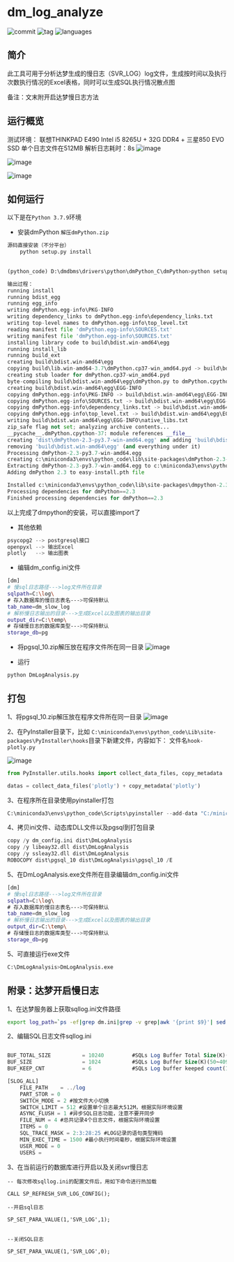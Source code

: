 # dm_log_analyze
![commit](https://img.shields.io/github/last-commit/iverycd/dm_log_analyze?style=flat-square)
![tag](https://img.shields.io/github/v/release/iverycd/dm_log_analyze?display_name=tag)
![languages](https://img.shields.io/github/languages/top/iverycd/dm_log_analyze)

## 简介
此工具可用于分析达梦生成的慢日志（SVR_LOG）log文件，生成按时间以及执行次数执行情况的Excel表格，同时可以生成SQL执行情况散点图

备注：文末附开启达梦慢日志方法

## 运行概览

测试环境：
联想THINKPAD E490 Intel i5 8265U + 32G DDR4 + 三星850 EVO SSD 
单个日志文件在512MB
解析日志耗时：8s
![image](https://user-images.githubusercontent.com/35289289/189052736-d3f936a3-feed-4608-8423-fd95851ac5cd.png)

![image](https://user-images.githubusercontent.com/35289289/189052797-cb2585fe-e768-4ae3-8f56-90edaceeffaa.png)

![image](https://user-images.githubusercontent.com/35289289/189052820-dca4f625-9942-4fbc-82ad-963d4e8eb384.png)



## 如何运行
以下是在`Python 3.7.9`环境

* 安装dmPython
`解压dmPython.zip`
```python
源码直接安装（不分平台）
	python setup.py install
	
	
(python_code) D:\dmdbms\drivers\python\dmPython_C\dmPython>python setup.py install

输出过程：
running install
running bdist_egg
running egg_info
writing dmPython.egg-info\PKG-INFO
writing dependency_links to dmPython.egg-info\dependency_links.txt
writing top-level names to dmPython.egg-info\top_level.txt
reading manifest file 'dmPython.egg-info\SOURCES.txt'
writing manifest file 'dmPython.egg-info\SOURCES.txt'
installing library code to build\bdist.win-amd64\egg
running install_lib
running build_ext
creating build\bdist.win-amd64\egg
copying build\lib.win-amd64-3.7\dmPython.cp37-win_amd64.pyd -> build\bdist.win-amd64\egg
creating stub loader for dmPython.cp37-win_amd64.pyd
byte-compiling build\bdist.win-amd64\egg\dmPython.py to dmPython.cpython-37.pyc
creating build\bdist.win-amd64\egg\EGG-INFO
copying dmPython.egg-info\PKG-INFO -> build\bdist.win-amd64\egg\EGG-INFO
copying dmPython.egg-info\SOURCES.txt -> build\bdist.win-amd64\egg\EGG-INFO
copying dmPython.egg-info\dependency_links.txt -> build\bdist.win-amd64\egg\EGG-INFO
copying dmPython.egg-info\top_level.txt -> build\bdist.win-amd64\egg\EGG-INFO
writing build\bdist.win-amd64\egg\EGG-INFO\native_libs.txt
zip_safe flag not set; analyzing archive contents...
__pycache__.dmPython.cpython-37: module references __file__
creating 'dist\dmPython-2.3-py3.7-win-amd64.egg' and adding 'build\bdist.win-amd64\egg' to it
removing 'build\bdist.win-amd64\egg' (and everything under it)
Processing dmPython-2.3-py3.7-win-amd64.egg
creating c:\miniconda3\envs\python_code\lib\site-packages\dmPython-2.3-py3.7-win-amd64.egg
Extracting dmPython-2.3-py3.7-win-amd64.egg to c:\miniconda3\envs\python_code\lib\site-packages
Adding dmPython 2.3 to easy-install.pth file

Installed c:\miniconda3\envs\python_code\lib\site-packages\dmpython-2.3-py3.7-win-amd64.egg
Processing dependencies for dmPython==2.3
Finished processing dependencies for dmPython==2.3
```
以上完成了dmpython的安装，可以直接import了

* 其他依赖
```python
psycopg2 --> postgresql接口
openpyxl --> 输出Excel
plotly   --> 输出图表
```

* 编辑dm_config.ini文件
```bash
[dm]
# 慢sql日志路径--->log文件所在目录
sqlpath=C:\log\
# 存入数据库的慢日志表名--->可保持默认
tab_name=dm_slow_log
# 解析慢日志输出的目录--->生成Excel以及图表的输出目录
output_dir=C:\temp\
# 存储慢日志的数据库类型--->可保持默认
storage_db=pg
```

* 将pgsql_10.zip解压放在程序文件所在同一目录
![image](https://user-images.githubusercontent.com/35289289/189052875-8b78062c-f86f-4c85-9a03-3f48e1eecc45.png)

* 运行

```python
python DmLogAnalysis.py
```

## 打包
1、将pgsql_10.zip解压放在程序文件所在同一目录
![image](https://user-images.githubusercontent.com/35289289/189052875-8b78062c-f86f-4c85-9a03-3f48e1eecc45.png)


2、在PyInstaller目录下，比如
`C:\miniconda3\envs\python_code\Lib\site-packages\PyInstaller\hooks`目录下新建文件，内容如下：
文件名`hook-plotly.py`

![image](https://user-images.githubusercontent.com/35289289/189053056-0ba0131e-4a13-4355-a583-4683151e2930.png)



```python
from PyInstaller.utils.hooks import collect_data_files, copy_metadata

datas = collect_data_files('plotly') + copy_metadata('plotly')
```

3、在程序所在目录使用pyinstaller打包
```Python
C:\miniconda3\envs\python_code\Scripts\pyinstaller --add-data "C:/miniconda3/envs/python_code/Lib/site-packages/plotly;./plotly" --clean --noconfirm DmLogAnalysis.py
```

4、拷贝ini文件、动态库DLL文件以及pgsql到打包目录
```python
copy /y dm_config.ini dist\DmLogAnalysis
copy /y libeay32.dll dist\DmLogAnalysis
copy /y ssleay32.dll dist\DmLogAnalysis
ROBOCOPY dist\pgsql_10 dist\DmLogAnalysis\pgsql_10 /E
```

5、在DmLogAnalysis.exe文件所在目录编辑dm_config.ini文件
```bash
[dm]
# 慢sql日志路径--->log文件所在目录
sqlpath=C:\log\
# 存入数据库的慢日志表名--->可保持默认
tab_name=dm_slow_log
# 解析慢日志输出的目录--->生成Excel以及图表的输出目录
output_dir=C:\temp\
# 存储慢日志的数据库类型--->可保持默认
storage_db=pg
```
5、可直接运行exe文件
```python
C:\DmLogAnalysis>DmLogAnalysis.exe
```


## 附录：达梦开启慢日志

1、在达梦服务器上获取sqllog.ini文件路径

```bash
export log_path=`ps -ef|grep dm.ini|grep -v grep|awk '{print $9}'| sed "s/dm\.ini//g"| sed "s/path=//g"` && echo $log_path'sqllog.ini'
```


2、编辑SQL日志文件sqllog.ini

```sql

BUF_TOTAL_SIZE          = 10240         #SQLs Log Buffer Total Size(K)(1024~1024000)
BUF_SIZE                = 1024          #SQLs Log Buffer Size(K)(50~409600)
BUF_KEEP_CNT            = 6             #SQLs Log buffer keeped count(1~100)

[SLOG_ALL]
    FILE_PATH    = ../log
    PART_STOR = 0
    SWITCH_MODE = 2 #按文件大小切换
    SWITCH_LIMIT = 512 #设置单个日志最大512M，根据实际环境设置
    ASYNC_FLUSH = 1 #异步SQL日志功能，注意不要开同步
    FILE_NUM = 4 #总共记录4个日志文件，根据实际环境设置
    ITEMS = 0
    SQL_TRACE_MASK = 2:3:28:25 #LOG记录的语句类型掩码
    MIN_EXEC_TIME = 1500 #最小执行时间毫秒，根据实际环境设置
    USER_MODE = 0
    USERS =

```


3、在当前运行的数据库进行开启以及关闭svr慢日志
```
-- 每次修改sqllog.ini的配置文件后，用如下命令进行热加载

CALL SP_REFRESH_SVR_LOG_CONFIG(); 

--开启sql日志

SP_SET_PARA_VALUE(1,'SVR_LOG',1); 


--关闭SQL日志

SP_SET_PARA_VALUE(1,'SVR_LOG',0);
```
